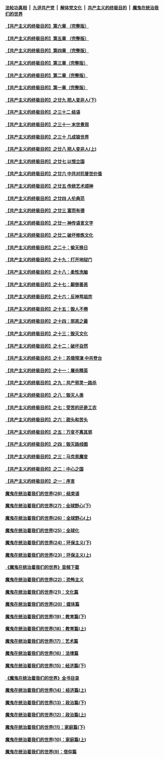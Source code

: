 ####  [法轮功真相](../../../../basic/blob/master/README.md?t=12121552) &nbsp;|&nbsp; [九评共产党](../../../../9ping.md/blob/master/README.md?t=12121552) &nbsp;|&nbsp; [解体党文化](../../../../jtdwh.md/blob/master/README.md?t=12121552)  &nbsp;|&nbsp; [共产主义的终极目的](../../../../gczydzjmd.md/blob/master/README.md?t=12121552) &nbsp;|&nbsp; [魔鬼在统治我们的世界](../../../../mgztzwmdsj.md/blob/master/README.md?t=12121552) 

#### [【共产主义的终极目的】第六章 （完整版）](../pages/nsc422/n11428913.md?t=12121552) 

#### [【共产主义的终极目的】第五章 （完整版）](../pages/nsc422/n11428912.md?t=12121552) 

#### [【共产主义的终极目的】第四章 （完整版）](../pages/nsc422/n11428907.md?t=12121552) 

#### [【共产主义的终极目的】第三章（完整版）](../pages/nsc422/n11428848.md?t=12121552) 

#### [【共产主义的终极目的】第二章（完整版）](../pages/nsc422/n11428831.md?t=12121552) 

#### [【共产主义的终极目的】第一章（完整版）](../pages/nsc422/n11417651.md?t=12121552) 

#### [【共产主义的终极目的】之廿九 把人变非人(下)](../pages/nsc422/n11344140.md?t=12121552) 

#### [【共产主义的终极目的】之三十二 结语](../pages/nsc422/n11360535.md?t=12121552) 

#### [【共产主义的终极目的】之三十一 末世景观](../pages/nsc422/n11351129.md?t=12121552) 

#### [【共产主义的终极目的】之三十 几成狼世界](../pages/nsc422/n11348280.md?t=12121552) 

#### [【共产主义的终极目的】之廿八 把人变非人(上)](../pages/nsc422/n11340492.md?t=12121552) 

#### [【共产主义的终极目的】之廿七 以恨立国](../pages/nsc422/n11336944.md?t=12121552) 

#### [【共产主义的终极目的】之廿六 中共对抗普世价值](../pages/nsc422/n11324785.md?t=12121552) 

#### [【共产主义的终极目的】之廿五 传统艺术颂神](../pages/nsc422/n11296396.md?t=12121552) 

#### [【共产主义的终极目的】之廿四 人伦典范](../pages/nsc422/n11296397.md?t=12121552) 

#### [【共产主义的终极目的】之廿三 富而有德](../pages/nsc422/n11283598.md?t=12121552) 

#### [【共产主义的终极目的】之廿一 神传语言文字](../pages/nsc422/n11263265.md?t=12121552) 

#### [【共产主义的终极目的】之廿二 破坏修炼文化](../pages/nsc422/n11245728.md?t=12121552) 

#### [【共产主义的终极目的】之二十：偷天换日](../pages/nsc422/n11238846.md?t=12121552) 

#### [【共产主义的终极目的】之十九：打开地狱门](../pages/nsc422/n11206376.md?t=12121552) 

#### [【共产主义的终极目的】之十八：柔性洗脑](../pages/nsc422/n11199994.md?t=12121552) 

#### [【共产主义的终极目的】之十七：颠倒善恶](../pages/nsc422/n11179782.md?t=12121552) 

#### [【共产主义的终极目的】之十六：反神骂祖宗](../pages/nsc422/n11166798.md?t=12121552) 

#### [【共产主义的终极目的】之十五：毁人不倦](../pages/nsc422/n11166792.md?t=12121552) 

#### [【共产主义的终极目的】之十四：邪恶之最](../pages/nsc422/n11150249.md?t=12121552) 

#### [【共产主义的终极目的】之十三：毁灭文化](../pages/nsc422/n11135227.md?t=12121552) 

#### [【共产主义的终极目的】之十二：破坏自然](../pages/nsc422/n11135214.md?t=12121552) 

#### [【共产主义的终极目的】之十：苏俄预演 中共登台](../pages/nsc422/n11118424.md?t=12121552) 

#### [【共产主义的终极目的】之十一：屠杀精英](../pages/nsc422/n11118442.md?t=12121552) 

#### [【共产主义的终极目的】之九：共产邪灵一路杀](../pages/nsc422/n11114139.md?t=12121552) 

#### [【共产主义的终极目的】之八：毁灭人类](../pages/nsc422/n11108503.md?t=12121552) 

#### [【共产主义的终极目的】之七：受苦的还是工农](../pages/nsc422/n11101809.md?t=12121552) 

#### [【共产主义的终极目的】之六：甜头和苦头](../pages/nsc422/n11096971.md?t=12121552) 

#### [【共产主义的终极目的】之五：万变不离其邪](../pages/nsc422/n11091285.md?t=12121552) 

#### [【共产主义的终极目的】之四：毁灭路线图](../pages/nsc422/n11086284.md?t=12121552) 

#### [【共产主义的终极目的】之三：马克思魔变](../pages/nsc422/n11061941.md?t=12121552) 

#### [【共产主义的终极目的】之二：中心之国](../pages/nsc422/n11047728.md?t=12121552) 

#### [【共产主义的终极目的】之一：序言](../pages/nsc422/n11086077.md?t=12121552) 

#### [魔鬼在统治着我们的世界(28)：结束语](../pages/nsc422/n10936246.md?t=12121552) 

#### [魔鬼在统治着我们的世界(27)：全球野心(下)](../pages/nsc422/n10928319.md?t=12121552) 

#### [魔鬼在统治着我们的世界(26)：全球野心(上)](../pages/nsc422/n10900318.md?t=12121552) 

#### [魔鬼在统治着我们的世界(25)：全球化](../pages/nsc422/n10788205.md?t=12121552) 

#### [魔鬼在统治着我们的世界(24)：环保主义(下)](../pages/nsc422/n10695307.md?t=12121552) 

#### [魔鬼在统治着我们的世界(23)：环保主义(上)](../pages/nsc422/n10688613.md?t=12121552) 

#### [《魔鬼在统治着我们的世界》音频下载](../pages/nsc422/n10635553.md?t=12121552) 

#### [魔鬼在统治着我们的世界(22)：恐怖主义](../pages/nsc422/n10614727.md?t=12121552) 

#### [魔鬼在统治着我们的世界(21)：文化篇](../pages/nsc422/n10597706.md?t=12121552) 

#### [魔鬼在统治着我们的世界(20)：媒体篇](../pages/nsc422/n10586579.md?t=12121552) 

#### [魔鬼在统治着我们的世界(19)：教育篇(下)](../pages/nsc422/n10564808.md?t=12121552) 

#### [魔鬼在统治着我们的世界(18)：教育篇(上)](../pages/nsc422/n10526970.md?t=12121552) 

#### [魔鬼在统治着我们的世界(17)：艺术篇](../pages/nsc422/n10499093.md?t=12121552) 

#### [魔鬼在统治着我们的世界(16)：法律篇](../pages/nsc422/n10485969.md?t=12121552) 

#### [魔鬼在统治着我们的世界(15)：经济篇(下)](../pages/nsc422/n10469975.md?t=12121552) 

#### [《魔鬼在统治着我们的世界》全书目录](../pages/nsc422/n10464261.md?t=12121552) 

#### [魔鬼在统治着我们的世界(14)：经济篇(上)](../pages/nsc422/n10457370.md?t=12121552) 

#### [魔鬼在统治着我们的世界(13)：政治篇(下)](../pages/nsc422/n10448270.md?t=12121552) 

#### [魔鬼在统治着我们的世界(12)：政治篇(上)](../pages/nsc422/n10444576.md?t=12121552) 

#### [魔鬼在统治着我们的世界(11)：家庭篇(下)](../pages/nsc422/n10440961.md?t=12121552) 

#### [魔鬼在统治着我们的世界(10)：家庭篇(上)](../pages/nsc422/n10435448.md?t=12121552) 

#### [魔鬼在统治着我们的世界(9)：信仰篇](../pages/nsc422/n10432159.md?t=12121552) 

